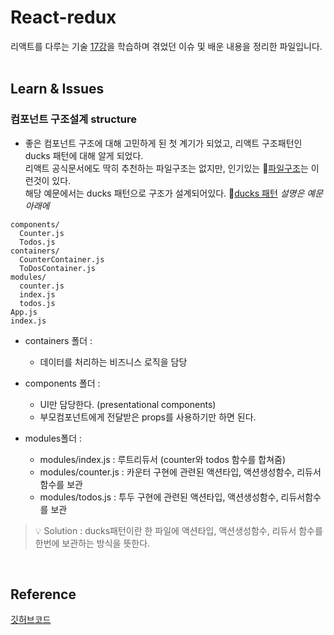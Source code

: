 # React-redux

리액트를 다루는 기술 [17강](https://thebook.io/080203/ch17/)을 학습하며 겪었던 이슈 및 배운 내용을 정리한 파일입니다.<br/><br/>

## Learn & Issues
### 컴포넌트 구조설계 structure
- 좋은 컴포넌트 구조에 대해 고민하게 된 첫 계기가 되었고, 리액트 구조패턴인 ducks 패턴에 대해 알게 되었다.<br/>
리액트 공식문서에도 딱히 추천하는 파일구조는 없지만, 인기있는 🔗[파일구조](https://ko.reactjs.org/docs/faq-structure.html)는 이런것이 있다.<br/>
해당 예문에서는 ducks 패턴으로 구조가 설계되어있다. 🔗[ducks 패턴](https://github.com/sukyoungshin/TIL/blob/main/REACT/05_reactRedux.md) *설명은 예문 아래에*

```
components/
  Counter.js
  Todos.js
containers/
  CounterContainer.js
  ToDosContainer.js
modules/
  counter.js
  index.js
  todos.js
App.js
index.js
```

- containers 폴더 :
  - 데이터를 처리하는 비즈니스 로직을 담당<br/>

- components 폴더 :
  - UI만 담당한다. (presentational components)
  - 부모컴포넌트에게 전달받은 props를 사용하기만 하면 된다.

- modules폴더 :
  - modules/index.js : 루트리듀서 (counter와 todos 함수를 합쳐줌)
  - modules/counter.js : 카운터 구현에 관련된 액션타입, 액션생성함수, 리듀서함수를 보관
  - modules/todos.js : 투두 구현에 관련된 액션타입, 액션생성함수, 리듀서함수를 보관


> 💡 Solution : ducks패턴이란 한 파일에 액션타입, 액션생성함수, 리듀서 함수를 한번에 보관하는 방식을 뜻한다. 

<br/>

## Reference
[깃허브코드](https://github.com/sukyoungshin/reactJS/tree/master/react-redux-velopert)
